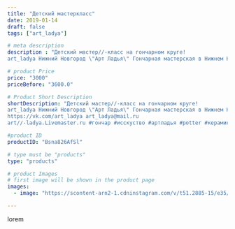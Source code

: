 ```yaml
---
title: "Детский мастеркласс"
date: 2019-01-14
draft: false
tags: ["art_ladya"]

# meta description
description : "Детский мастер//-класс на гончарном круге! 
art_ladya Нижний Новгород \"Арт Ладья\" Гончарная мастерская в Нижнем Новгороде. Изготовление керамики и мастер//-кл"

# product Price
price: "3000"
priceBefore: "3600.0"

# Product Short Description
shortDescription: "Детский мастер//-класс на гончарном круге! 
art_ladya Нижний Новгород \"Арт Ладья\" Гончарная мастерская в Нижнем Новгороде. Изготовление керамики и мастер//-классы по обучению. 
https://vk.com/art_ladya art_ladya@mail.ru 
art//-ladya.Livemaster.ru #гончар #исскуство #артладья #potter #керамикадляинтерьера #керамикаручнаяработа #гончарнаямастерская #керамиканазаказ #handmade #посудаизглины #керамика #гончарнаяпосуда #эксклюзивнаякерамика #dishes #decor #ceramicar #nntoday #claygoods #фестиваль #earthenware #ceramic #design #artladya #мастеркласс #нижнийновгород #ceramicart #обучение #гончарныйкруг #clay #авторскаякерамика"

#product ID
productID: "Bsna826AfSl"

# type must be "products"
type: "products"

# product Images
# first image will be shown in the product page
images:
  - image: "https://scontent-arn2-1.cdninstagram.com/v/t51.2885-15/e35/50668289_467939230403151_1635208671557964686_n.jpg?tp=1&_nc_ht=scontent-arn2-1.cdninstagram.com&_nc_cat=103&_nc_ohc=i2oRRXmJquoAX_jRIIQ&ccb=7-4&oh=b9c2aab0ac20d095c795ab8d8d87524a&oe=6085FC09&_nc_sid=86f79a&ig_cache_key=MTk1NjY1MTA5NDQ0ODkyNzkwOQ%3D%3D.2-ccb7-4"

---
```

lorem
